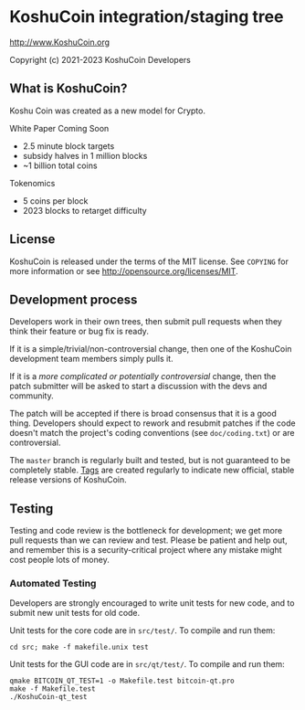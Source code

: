 KoshuCoin integration/staging tree
================================

http://www.KoshuCoin.org

Copyright (c) 2021-2023 KoshuCoin Developers

What is KoshuCoin?
----------------

Koshu Coin was created as a new model for Crypto. 

White Paper Coming Soon 


 - 2.5 minute block targets
 - subsidy halves in 1 million blocks
 - ~1 billion total coins

Tokenomics

 - 5 coins per block
 - 2023 blocks to retarget difficulty



License
-------

KoshuCoin is released under the terms of the MIT license. See `COPYING` for more
information or see http://opensource.org/licenses/MIT.

Development process
-------------------

Developers work in their own trees, then submit pull requests when they think
their feature or bug fix is ready.

If it is a simple/trivial/non-controversial change, then one of the KoshuCoin
development team members simply pulls it.

If it is a *more complicated or potentially controversial* change, then the patch
submitter will be asked to start a discussion with the devs and community.

The patch will be accepted if there is broad consensus that it is a good thing.
Developers should expect to rework and resubmit patches if the code doesn't
match the project's coding conventions (see `doc/coding.txt`) or are
controversial.

The `master` branch is regularly built and tested, but is not guaranteed to be
completely stable. [Tags](https://github.com/KoshuCoin-project/KoshuCoin/tags) are created
regularly to indicate new official, stable release versions of KoshuCoin.

Testing
-------

Testing and code review is the bottleneck for development; we get more pull
requests than we can review and test. Please be patient and help out, and
remember this is a security-critical project where any mistake might cost people
lots of money.

### Automated Testing

Developers are strongly encouraged to write unit tests for new code, and to
submit new unit tests for old code.

Unit tests for the core code are in `src/test/`. To compile and run them:

    cd src; make -f makefile.unix test

Unit tests for the GUI code are in `src/qt/test/`. To compile and run them:

    qmake BITCOIN_QT_TEST=1 -o Makefile.test bitcoin-qt.pro
    make -f Makefile.test
    ./KoshuCoin-qt_test

